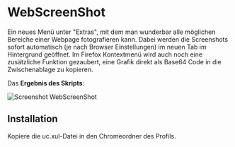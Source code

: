 # WebScreenShot
Ein neues Menü unter "Extras", mit dem man wunderbar alle möglichen Bereiche einer Webpage fotografieren kann. Dabei 
werden die Screenshots sofort automatisch (je nach Browser Einstellungen) im neuen Tab im Hintergrund geöffnet. 
Im Firefox Kontextmenü wird auch noch eine zusätzliche Funktion gezaubert, eine Grafik direkt als Base64 Code in die 
Zwischenablage zu kopieren.

Das **Ergebnis des Skripts**:

![Screenshot WebScreenShot](https://github.com/ardiman/userChrome.js/raw/master/webscreenshot/scr_webscreenshot.png)

## Installation
Kopiere die uc.xul-Datei in den Chromeordner des Profils.

